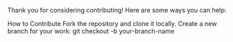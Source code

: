 Thank you for considering contributing! Here are some ways you can help:

How to Contribute
Fork the repository and clone it locally.
Create a new branch for your work:
git checkout -b your-branch-name
